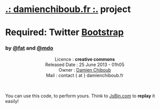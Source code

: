 <h1><a href="http://www.damienchiboub.fr" target="_blank">.: damienchiboub.fr :.</a> project <h1>

<h1>Required: Twitter <a href="http://github.com/twitter/bootstrap" target="_blank">Bootstrap</a></h1>
<h3>by <a href="https://twitter.com/fat" target="_blank">@fat</a> and 
   <a href="https://twitter.com/mdo" target="_blank">@mdo</a>
</h3>




<center>
Licence :        <b>creative commons</b><br>
Released Date :  25 June 2013 - 01h05<br>
Owner :          <a href="http://www.damienchiboub.fr/" target="_blank">Damien Chiboub</a><br>
Mail  :        contact { at } damienchiboub.fr<br>
</center><br><br>

You can use this code, to perform yours. Think to <a href="http://jsbin.com/" target="_blank">JsBin.com</a> to <b>replay</b> it easily!
